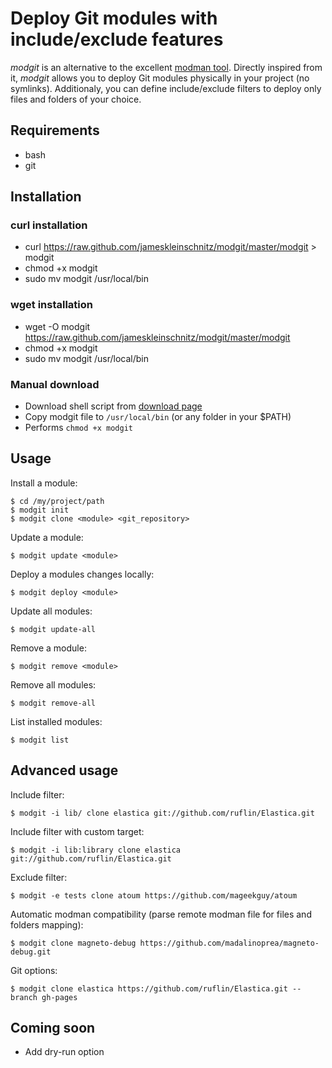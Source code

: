 # Deploy Git modules with include/exclude features

*modgit* is an alternative to the excellent [modman tool](http://code.google.com/p/module-manager/). Directly inspired from it, *modgit* allows you to deploy Git modules physically in your project (no symlinks). Additionaly, you can define include/exclude filters to deploy only files and folders of your choice.

## Requirements

* bash
* git

## Installation

### curl installation
* curl https://raw.github.com/jameskleinschnitz/modgit/master/modgit > modgit
* chmod +x modgit
* sudo mv modgit /usr/local/bin

### wget installation
* wget -O modgit https://raw.github.com/jameskleinschnitz/modgit/master/modgit
* chmod +x modgit
* sudo mv modgit /usr/local/bin

### Manual download
* Download shell script from [download page](https://github.com/jreinke/modgit/downloads)
* Copy modgit file to `/usr/local/bin` (or any folder in your $PATH)
* Performs `chmod +x modgit`

## Usage

Install a module:

    $ cd /my/project/path
    $ modgit init
    $ modgit clone <module> <git_repository>

Update a module:

    $ modgit update <module>
    
Deploy a modules changes locally:

    $ modgit deploy <module>

Update all modules:

    $ modgit update-all

Remove a module:

    $ modgit remove <module>

Remove all modules:

    $ modgit remove-all

List installed modules:

    $ modgit list

## Advanced usage

Include filter:

    $ modgit -i lib/ clone elastica git://github.com/ruflin/Elastica.git

Include filter with custom target:

    $ modgit -i lib:library clone elastica git://github.com/ruflin/Elastica.git

Exclude filter:

    $ modgit -e tests clone atoum https://github.com/mageekguy/atoum

Automatic modman compatibility (parse remote modman file for files and folders mapping):

    $ modgit clone magneto-debug https://github.com/madalinoprea/magneto-debug.git

Git options:

    $ modgit clone elastica https://github.com/ruflin/Elastica.git --branch gh-pages

## Coming soon

* Add dry-run option
